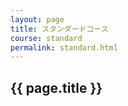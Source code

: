 ```yaml
---
layout: page
title: スタンダードコース
course: standard
permalink: standard.html
---
```


## {{ page.title }}
